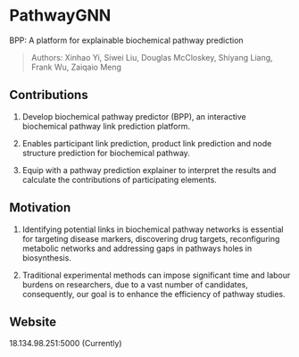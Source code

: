 # PathwayGNN
BPP: A platform for explainable biochemical pathway prediction
> Authors: Xinhao Yi, Siwei Liu, Douglas McCloskey, Shiyang Liang, Frank Wu, Zaiqaio Meng

## Contributions
1. Develop biochemical pathway predictor (BPP), an interactive biochemical pathway link prediction platform.

2. Enables participant link prediction, product link prediction and node structure prediction for biochemical pathway.

3. Equip with a pathway prediction explainer to interpret the results and calculate the contributions of participating elements.


## Motivation

1. Identifying potential links in biochemical pathway networks is essential for targeting disease markers, discovering drug targets, reconfiguring metabolic networks and addressing gaps in pathways holes in biosynthesis.

2. Traditional experimental methods can impose significant time and labour burdens on researchers, due to a vast number of candidates, consequently, our goal is to enhance the efficiency of pathway studies.

## Website
18.134.98.251:5000 (Currently)


